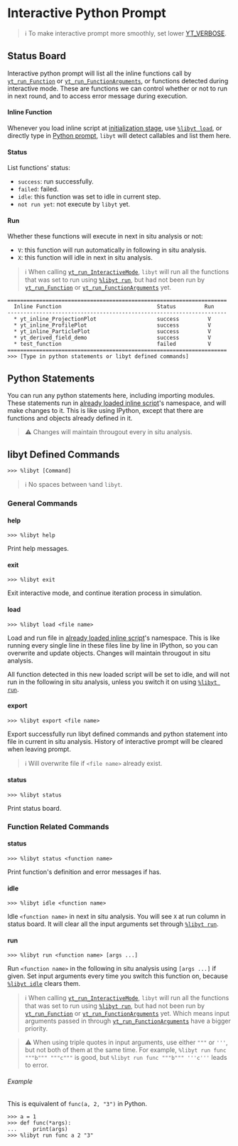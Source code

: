 # Interactive Python Prompt
> :information_source: To make interactive prompt more smoothly, set lower [YT_VERBOSE](./Initialize.md#yt_param_libyt).

## Status Board
Interactive python prompt will list all the inline functions call by [`yt_run_Function`](./PerformInlineAnalysis.md#yt_run_function) or [`yt_run_FunctionArguments`](./PerformInlineAnalysis.md#yt_run_functionarguments), or functions detected during interactive mode. These are functions we can control whether or not to run in next round, and to access error message during execution.

#### Inline Function
Whenever you load inline script at [initialization stage](./Initialize.md#yt_param_libyt), use [`%libyt load`](#load), or directly type in [Python prompt](#python-statements), `libyt` will detect callables and list them here.

#### Status
List functions' status:
- `success`: run successfully.
- `failed`: failed.
- `idle`: this function was set to idle in current step.
- `not run yet`: not execute by `libyt` yet.

#### Run
Whether these functions will execute in next in situ analysis or not:
- `V`: this function will run automatically in following in situ analysis.
- `X`: this function will idle in next in situ analysis.

> :information_source: When calling [`yt_run_InteractiveMode`](./ActivateInteractiveMode.md#yt_run_interactivemode), `libyt` will run all the functions that was set to run using [`%libyt run`](#run-1), but had not been run by [`yt_run_Function`](./PerformInlineAnalysis.md#yt_run_function) or [`yt_run_FunctionArguments`](./PerformInlineAnalysis.md#yt_run_functionarguments) yet.

```
=====================================================================
  Inline Function                              Status         Run
---------------------------------------------------------------------
  * yt_inline_ProjectionPlot                   success         V
  * yt_inline_ProfilePlot                      success         V
  * yt_inline_ParticlePlot                     success         V
  * yt_derived_field_demo                      success         V
  * test_function                              failed          V
=====================================================================
>>> [Type in python statements or libyt defined commands]
```

## Python Statements
You can run any python statements here, including importing modules. These statements run in [already loaded inline script](./Initialize.md#yt_param_libyt)'s namespace, and will make changes to it. This is like using IPython, except that there are functions and objects already defined in it. 

> :warning: Changes will maintain througout every in situ analysis.


## libyt Defined Commands
```
>>> %libyt [Command]
```

> :information_source: No spaces between `%`and `libyt`.

### General Commands
#### help
```
>>> %libyt help
```
Print help messages.

#### exit
```
>>> %libyt exit
```
Exit interactive mode, and continue iteration process in simulation.

#### load
```
>>> %libyt load <file name>
```
Load and run file in [already loaded inline script](./Initialize.md#yt_param_libyt)'s namespace. This is like running every single line in these files line by line in IPython, so you can overwrite and update objects. Changes will maintain througout in situ analysis.

All function detected in this new loaded script will be set to idle, and will not run in the following in situ analysis, unless you switch it on using [`%libyt run`](#run-1).

#### export
```
>>> %libyt export <file name>
```
Export successfully run libyt defined commands and python statement into file in current in situ analysis. History of interactive prompt will be cleared when leaving prompt. 

> :information_source: Will overwrite file if `<file name>` already exist. 

#### status
```
>>> %libyt status
```
Print status board.

### Function Related Commands

#### status

```
>>> %libyt status <function name>
```
Print function's definition and error messages if has.

#### idle
```
>>> %libyt idle <function name>
```
Idle `<function name>` in next in situ analysis. You will see `X` at run column in status board. It will clear all the input arguments set through [`%libyt run`](#run-1).


#### run
```
>>> %libyt run <function name> [args ...]
```
Run `<function name>` in the following in situ analysis using `[args ...]` if given. Set input arguments every time you switch this function on, because [`%libyt idle`](#idle) clears them.

> :information_source: When calling [`yt_run_InteractiveMode`](./ActivateInteractiveMode.md#yt_run_interactivemode), `libyt` will run all the functions that was set to run using [`%libyt run`](#run-1), but had not been run by [`yt_run_Function`](./PerformInlineAnalysis.md#yt_run_function) or [`yt_run_FunctionArguments`](./PerformInlineAnalysis.md#yt_run_functionarguments) yet. Which means input arguments passed in through [`yt_run_FunctionArguments`](./PerformInlineAnalysis.md#yt_run_functionarguments) have a bigger priority.

> :warning: When using triple quotes in input arguments, use either `"""` or `'''`, but not both of them at the same time. For example, `%libyt run func """b""" """c"""` is good, but `%libyt run func """b""" '''c'''` leads to error.

###### Example
This is equivalent of `func(a, 2, "3")` in Python.
```
>>> a = 1
>>> def func(*args):
...     print(args)
>>> %libyt run func a 2 "3"
```
